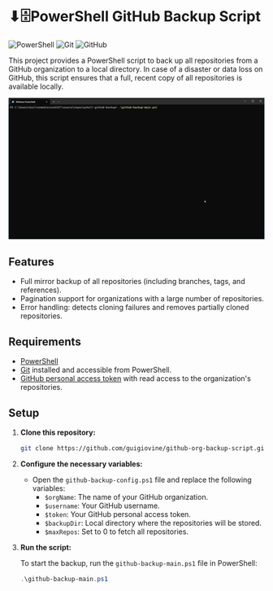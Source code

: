# ⬇🗄️PowerShell GitHub Backup Script

![PowerShell](https://img.shields.io/badge/PowerShell-%235391FE.svg?style=for-the-badge&logo=powershell&logoColor=white)
![Git](https://img.shields.io/badge/git-%23F05033.svg?style=for-the-badge&logo=git&logoColor=white)
![GitHub](https://img.shields.io/badge/github-%23121011.svg?style=for-the-badge&logo=github&logoColor=white)

This project provides a PowerShell script to back up all repositories from a GitHub organization to a local directory. In case of a disaster or data loss on GitHub, this script ensures that a full, recent copy of all repositories is available locally.

![](https://github.com/guigiovine/pshell-github-backup/blob/main/README.gif)

## Features

- Full mirror backup of all repositories (including branches, tags, and references).
- Pagination support for organizations with a large number of repositories.
- Error handling: detects cloning failures and removes partially cloned repositories.

## Requirements

- [PowerShell](https://docs.microsoft.com/en-us/powershell/)
- [Git](https://git-scm.com/) installed and accessible from PowerShell.
- [GitHub personal access token](https://docs.github.com/en/authentication/keeping-your-account-and-data-secure/managing-your-personal-access-tokens) with read access to the organization's repositories.

## Setup

1. **Clone this repository:**
    ```bash
    git clone https://github.com/guigiovine/github-org-backup-script.git
    ```

2. **Configure the necessary variables:**

   - Open the `github-backup-config.ps1` file and replace the following variables:
     - `$orgName`: The name of your GitHub organization.
     - `$username`: Your GitHub username.
     - `$token`: Your GitHub personal access token.
     - `$backupDir`: Local directory where the repositories will be stored.
     - `$maxRepos`: Set to 0 to fetch all repositories.


3. **Run the script:**

   To start the backup, run the `github-backup-main.ps1` file in PowerShell:
   ```powershell
   .\github-backup-main.ps1
